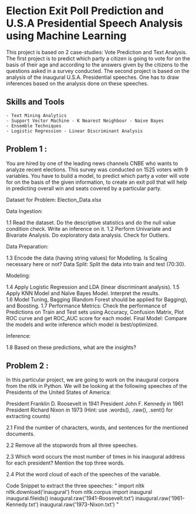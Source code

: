 # Election Exit Poll Prediction and U.S.A Presidential Speech Analysis using Machine Learning

This project is based on 2 case-studies: Vote Prediction and Text Analysis. The first project is to predict which party a citizen is going to vote for on the basis of their age and according to the answers given by the citizens to the questions asked in a survey conducted. The second project is based on the analysis of the inaugural U.S.A. Presidential speeches. One has to draw inferences based on the analysis done on these speeches.

## Skills and Tools

    - Text Mining Analytics
    - Support Vector Machine - K Nearest Neighbour - Naive Bayes
    - Ensemble Techniques
    - Logistic Regression - Linear Discriminant Analysis

## Problem 1 :

You are hired by one of the leading news channels CNBE who wants to analyze recent elections. This survey was conducted on 1525 voters with 9 variables. You have to build a model, to predict which party a voter will vote for on the basis of the given information, to create an exit poll that will help in predicting overall win and seats covered by a particular party.

Dataset for Problem: Election_Data.xlsx

Data Ingestion: 

 1.1 Read the dataset. Do the descriptive statistics and do the null value condition check. Write an inference on it. 
 1.2 Perform Univariate and Bivariate Analysis. Do exploratory data analysis. Check for Outliers. 

Data Preparation:

 1.3 Encode the data (having string values) for Modelling. Is Scaling necessary here or not? Data Split: Split the data into train and test (70:30). 

Modeling: 

 1.4 Apply Logistic Regression and LDA (linear discriminant analysis). 
 1.5 Apply KNN Model and Naïve Bayes Model. Interpret the results.  
 1.6 Model Tuning, Bagging (Random Forest should be applied for Bagging), and Boosting. 
 1.7 Performance Metrics: Check the performance of Predictions on Train and Test sets using Accuracy, Confusion Matrix, Plot ROC curve and get ROC_AUC score for each model. Final Model: Compare the models and write inference which model is best/optimized. 


Inference:

 1.8 Based on these predictions, what are the insights? 

## Problem 2 : 

In this particular project, we are going to work on the inaugural corpora from the nltk in Python. We will be looking at the following speeches of the Presidents of the United States of America:

President Franklin D. Roosevelt in 1941
President John F. Kennedy in 1961
President Richard Nixon in 1973
(Hint: use .words(), .raw(), .sent() for extracting counts)

 2.1 Find the number of characters, words, and sentences for the mentioned documents. 

 2.2 Remove all the stopwords from all three speeches. 

 2.3 Which word occurs the most number of times in his inaugural address for each president? Mention the top three words. 

 2.4 Plot the word cloud of each of the speeches of the variable. 

Code Snippet to extract the three speeches:
"
import nltk
nltk.download('inaugural')
from nltk.corpus import inaugural
inaugural.fileids()
inaugural.raw('1941-Roosevelt.txt')
inaugural.raw('1961-Kennedy.txt')
inaugural.raw('1973-Nixon.txt')
"
